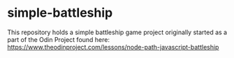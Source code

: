 # simple-battleship
This repository holds a simple battleship game project originally started as a part of the Odin Project found here: https://www.theodinproject.com/lessons/node-path-javascript-battleship
